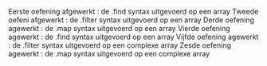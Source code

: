 Eerste oefening afgewerkt : de .find syntax uitgevoerd op een array
Tweede oefeni afgewerkt : de .filter syntax uitgevoerd op een array
Derde oefening agewerkt : de .map syntax uitgevoerd op een array
Vierde oefening agewerkt : de .find syntax uitgevoerd op een array
Vijfde oefening agewerkt : de .filter syntax uitgevoerd op een complexe array
Zesde oefening agewerkt : de .map syntax uitgevoerd op een complexe array
